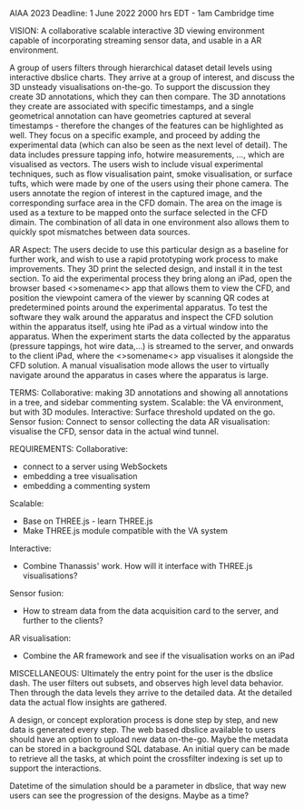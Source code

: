 AIAA 2023 Deadline: 
1 June 2022 2000 hrs EDT - 1am Cambridge time

VISION: A collaborative scalable interactive 3D viewing environment capable of incorporating streaming sensor data, and usable in a AR environment.


A group of users filters through hierarchical dataset detail levels using interactive dbslice charts. They arrive at a group of interest, and discuss the 3D unsteady visualisations on-the-go. To support the discussion they create 3D annotations, which they can then compare. The 3D annotations they create are associated with specific timestamps, and a single geometrical annotation can have geometries captured at several timestamps - therefore the changes of the features can be highlighted as well. They focus on a specific example, and proceed by adding the experimental data (which can also be seen as the next level of detail). The data includes pressure tapping info, hotwire measurements, ..., which are visualised as vectors. The users wish to include visual experimental techniques, such as flow visualisation paint, smoke visualisation, or surface tufts, which were made by one of the users using their phone camera. The users annotate the region of interest in the captured image, and the corresponding surface area in the CFD domain. The area on the image is used as a texture to be mapped onto the surface selected in the CFD dimain. The combination of all data in one environment also allows them to quickly spot mismatches between data sources. 

AR Aspect:
The users decide to use this particular design as a baseline for further work, and wish to use a rapid prototyping work process to make improvements. They 3D print the selected design, and install it in the test section. To aid the experimental process they bring along an iPad, open the browser based <>somename<> app that allows them to view the CFD, and position the viewpoint camera of the viewer by scanning QR codes at predetermined points around the experimental apparatus. To test the software they walk around the apparatus and inspect the CFD solution within the apparatus itself, using hte iPad as a virtual window into the apparatus. When the experiment starts the data collected by the apparatus (pressure tappings, hot wire data,...) is streamed to the server, and onwards to the client iPad, where the <>somename<> app visualises it alongside the CFD solution. A manual visualisation mode allows the user to virtually navigate around the apparatus in cases where the apparatus is large. 



TERMS:
Collaborative: making 3D annotations and showing all annotations in a tree, and sidebar commenting system.
Scalable: the VA environment, but with 3D modules.
Interactive: Surface threshold updated on the go.
Sensor fusion: Connect to sensor collecting the data
AR visualisation: visualise the CFD, sensor data in the actual wind tunnel.


REQUIREMENTS:
Collaborative: 
- connect to a server using WebSockets
- embedding a tree visualisation
- embedding a commenting system

Scalable:
- Base on THREE.js - learn THREE.js
- Make THREE.js module compatible with the VA system

Interactive:
- Combine Thanassis' work. How will it interface with THREE.js visualisations?

Sensor fusion:
- How to stream data from the data acquisition card to the server, and further to the clients?

AR visualisation:
- Combine the AR framework and see if the visualisation works on an iPad




MISCELLANEOUS:
Ultimately the entry point for the user is the dbslice dash. The user filters out subsets, and observes high level data behavior. Then through the data levels they arrive to the detailed data. At the detailed data the actual flow insights are gathered.

A design, or concept exploration process is done step by step, and new data is generated every step. The web based dbslice available to users should have an option to upload new data on-the-go. Maybe the metadata can be stored in a background SQL database. An initial query can be made to retrieve all the tasks, at which point the crossfilter indexing is set up to support the interactions.

Datetime of the simulation should be a parameter in dbslice, that way new users can see the progression of the designs. Maybe as a time?